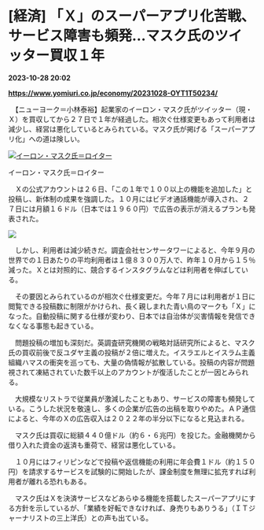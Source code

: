 # [経済] 「Ｘ」のスーパーアプリ化苦戦、サービス障害も頻発…マスク氏のツイッター買収１年

**2023-10-28 20:02**

**https://www.yomiuri.co.jp/economy/20231028-OYT1T50234/**

　【ニューヨーク＝小林泰裕】起業家のイーロン・マスク氏がツイッター（現・Ｘ）を買収してから２７日で１年が経過した。相次ぐ仕様変更もあって利用者は減少し、経営は悪化しているとみられている。マスク氏が掲げる「スーパーアプリ化」への道は険しい。

[![イーロン・マスク氏＝ロイター](https://www.yomiuri.co.jp/media/2023/10/20231028-OYT1I50166-1.jpg)](https://www.yomiuri.co.jp/pluralphoto/20231028-OYT1I50166/)

イーロン・マスク氏＝ロイター

　Ｘの公式アカウントは２６日、「この１年で１００以上の機能を追加した」と投稿し、新体制の成果を強調した。１０月にはビデオ通話機能が導入され、２７日には月額１６ドル（日本では１９６０円）で広告の表示が消えるプランも発表された。

[![](https://www.yomiuri.co.jp/media/2023/10/20231028-OYT1I50167-1.jpg)](https://www.yomiuri.co.jp/pluralphoto/20231028-OYT1I50167/)

　しかし、利用者は減少続きだ。調査会社センサータワーによると、今年９月の世界での１日あたりの平均利用者は１億８３００万人で、昨年１０月から１５％減った。Ｘとは対照的に、競合するインスタグラムなどは利用者を伸ばしている。

　その要因とみられているのが相次ぐ仕様変更だ。今年７月には利用者が１日に閲覧できる投稿数に制限がかけられ、長く親しまれた青い鳥のマークも「Ｘ」になった。自動投稿に関する仕様が変わり、日本では自治体が災害情報を発信できなくなる事態も起きている。

　問題投稿の増加も深刻だ。英調査研究機関の戦略対話研究所によると、マスク氏の買収前後で反ユダヤ主義の投稿が２倍に増えた。イスラエルとイスラム主義組織ハマスの衝突を巡っても、大量の偽情報が拡散している。投稿の内容が問題視されて凍結されていた数千以上のアカウントが復活したことが一因とみられる。

　大規模なリストラで従業員が激減したこともあり、サービスの障害も頻発している。こうした状況を敬遠し、多くの企業が広告の出稿を取りやめた。ＡＰ通信によると、今年のＸの広告収入は２０２２年の半分以下になると見込まれる。

　マスク氏は買収に総額４４０億ドル（約６・６兆円）を投じた。金融機関から借り入れた資金の返済も重荷で、経営は悪化している。

　１０月にはフィリピンなどで投稿や返信機能の利用に年会費１ドル（約１５０円）を請求するサービスを試験的に開始したが、課金制度を無理に拡充すれば利用者が離れる恐れもある。

　マスク氏はＸを決済サービスなどあらゆる機能を搭載したスーパーアプリにする方針を示しているが、「業績を好転できなければ、身売りもありうる」（ＩＴジャーナリストの三上洋氏）との声も出ている。